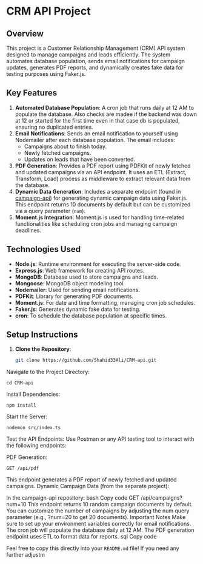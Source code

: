 # CRM API Project

## Overview

This project is a Customer Relationship Management (CRM) API system designed to manage campaigns and leads efficiently. The system automates database population, sends email notifications for campaign updates, generates PDF reports, and dynamically creates fake data for testing purposes using Faker.js.

## Key Features

1. **Automated Database Population**: A cron job that runs daily at 12 AM to populate the database. Also checks are madee if the backend was down at 12 or started for the first time even in that case db is populated, ensuring no duplicated entries.
2. **Email Notifications**: Sends an email notification to yourself using Nodemailer after each database population. The email includes:
   - Campaigns about to finish today.
   - Newly fetched campaigns.
   - Updates on leads that have been converted.
3. **PDF Generation**: Provides a PDF report using PDFKit of newly fetched and updated campaigns via an API endpoint. It uses an ETL (Extract, Transform, Load) process as middleware to extract relevant data from the database.
4. **Dynamic Data Generation**: Includes a separate endpoint (found in [campaign-api](https://github.com/Shahid33Ali/campaigns-api)) for generating dynamic campaign data using Faker.js. This endpoint returns 10 documents by default but can be customized via a query parameter (`num`).
5. **Moment.js Integration**: Moment.js is used for handling time-related functionalities like scheduling cron jobs and managing campaign deadlines.

## Technologies Used

- **Node.js**: Runtime environment for executing the server-side code.
- **Express.js**: Web framework for creating API routes.
- **MongoDB**: Database used to store campaigns and leads.
- **Mongoose**: MongoDB object modeling tool.
- **Nodemailer**: Used for sending email notifications.
- **PDFKit**: Library for generating PDF documents.
- **Moment.js**: For date and time formatting, managing cron job schedules.
- **Faker.js**: Generates dynamic fake data for testing.
- **cron**: To schedule the database population at specific times.

## Setup Instructions

1. **Clone the Repository**:
   ```bash
   git clone https://github.com/Shahid33Ali/CRM-api.git

Navigate to the Project Directory:

```
cd CRM-api
```
Install Dependencies:

```
npm install
```
Start the Server:

```
nodemon src/index.ts
```
Test the API Endpoints: Use Postman or any API testing tool to interact with the following endpoints:

PDF Generation:

```
GET /api/pdf
```
This endpoint generates a PDF report of newly fetched and updated campaigns.
Dynamic Campaign Data (from the separate project):

In the campaign-api repository:
bash
Copy code
GET /api/campaigns?num=10
This endpoint returns 10 random campaign documents by default.
You can customize the number of campaigns by adjusting the num query parameter (e.g., ?num=20 to get 20 documents).
Important Notes
Make sure to set up your environment variables correctly for email notifications.
The cron job will populate the database daily at 12 AM.
The PDF generation endpoint uses ETL to format data for reports.
sql
Copy code

Feel free to copy this directly into your `README.md` file! If you need any further adjustm
